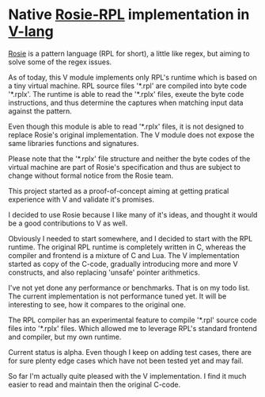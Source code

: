 # Native [Rosie-RPL](https://rosie-lang.org/) implementation in [V-lang](https://vlang.io)

[Rosie](https://rosie-lang.org/) is a pattern language (RPL for short), a little like
regex, but aiming to solve some of the regex issues.

As of today, this V module implements only RPL's runtime which is based on a tiny
virtual machine. RPL source files '*.rpl' are compiled into byte code '\*.rplx'. The
runtime is able to read the '\*.rplx' files, exeute the byte code instructions, and thus
determine the captures when matching input data against the pattern.

Even though this module is able to read '\*.rplx' files, it is not designed to replace
Rosie's original implementation. The V module does not expose the same libraries
functions and signatures.

Please note that the '\*.rplx' file structure and neither the byte codes of the virtual
machine are part of Rosie's specification and thus are subject to change without
formal notice from the Rosie team.

This project started as a proof-of-concept aiming at getting pratical experience with V and validate it's promises.

I decided to use Rosie because I like many of it's ideas, and thought it would be a good contributions to V as well.

Obviously I needed to start somewhere, and I decided to start with the RPL runtime. The original RPL runtime is completely written in C, whereas the compiler and frontend is a mixture of C and Lua. The V implementation started as copy of the C-code, gradually introducing more and more V constructs, and also replacing 'unsafe' pointer arithmetics.

I've not yet done any performance or benchmarks. That is on my todo list. The current implementation is not performance tuned yet. It will be interesting to see, how it compares to the original one.

The RPL compiler has an experimental feature to compile '\*.rpl' source code files into '*.rplx' files. Which allowed me to leverage RPL's standard frontend and compiler, but my own runtime.

Current status is alpha. Even though I keep on adding test cases, there are for sure plenty edge cases which have not been tested yet and may fail.

So far I'm actually quite pleased with the V implementation. I find it much easier to read and maintain then the original C-code.
